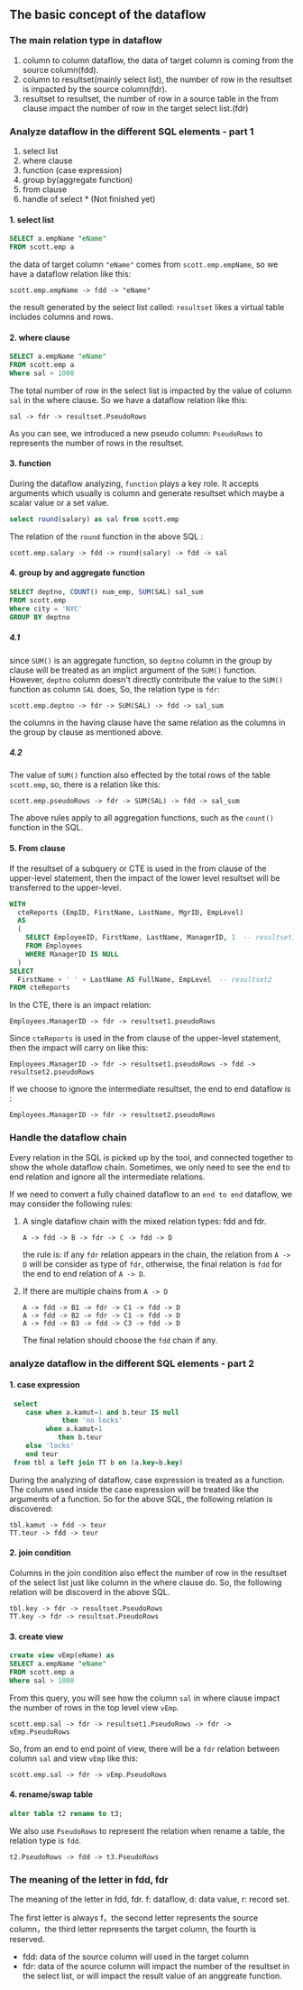 ## The basic concept of the dataflow

### The main relation type in dataflow 
1. column to column dataflow, the data of target column is coming from the source column(fdd). 
2. column to resultset(mainly select list), the number of row in the resultset is impacted by the source column(fdr).
3. resultset to resultset, the number of row in a source table in the from clause impact the number of row in the target select list.(fdr)

### Analyze dataflow in the different SQL elements -  part 1
1. select list
2. where clause
3. function (case expression)
4. group by(aggregate function)
5. from clause
6. handle of select * (Not finished yet)

#### 1. select list
```sql
SELECT a.empName "eName"
FROM scott.emp a
```
the data of target column `"eName"` comes from `scott.emp.empName`, so we have a dataflow relation like this:
```
scott.emp.empName -> fdd -> "eName"
```
the result generated by the select list called: `resultset` likes a virtual table includes columns and rows.

#### 2. where clause
```sql
SELECT a.empName "eName"
FROM scott.emp a
Where sal > 1000
```
The total number of row in the select list is impacted by the value of column `sal` in the where clause. So we have a dataflow relation like this:
```
sal -> fdr -> resultset.PseudoRows
```

As you can see, we introduced a new pseudo column: `PseudoRows` to represents the number of rows in the resultset.

#### 3. function
During the dataflow analyzing, `function` plays a key role. It accepts arguments which usually is column and generate resultset which maybe a scalar value or a set value. 
```sql
select round(salary) as sal from scott.emp
```

The relation of the `round` function in the above SQL :
```
scott.emp.salary -> fdd -> round(salary) -> fdd -> sal
```

#### 4. group by and aggregate function
```sql
SELECT deptno, COUNT() num_emp, SUM(SAL) sal_sum
FROM scott.emp
Where city = 'NYC'
GROUP BY deptno
```

##### 4.1 

since `SUM()` is an aggregate function, so `deptno` column in the group by clause will be treated as an implict argument of the `SUM()` function. 
However, `deptno` column doesn't directly contribute the value to the `SUM()` function as column `SAL` does, So, the relation type is `fdr`:
```
scott.emp.deptno -> fdr -> SUM(SAL) -> fdd -> sal_sum
```

the columns in the having clause have the same relation as the columns in the group by clause as mentioned above.

##### 4.2  
The value of `SUM()` function also effected by the total rows of the table `scott.emp`, so, there is a relation like this:
```
scott.emp.pseudoRows -> fdr -> SUM(SAL) -> fdd -> sal_sum
```

The above rules apply to all aggregation functions, such as the `count()` function in the SQL.

#### 5. From clause
If the resultset of a subquery or CTE is used in the from clause of the upper-level statement, then the impact of the lower level resultset  will be transferred to the upper-level. 
```sql
WITH
  cteReports (EmpID, FirstName, LastName, MgrID, EmpLevel)
  AS
  (
    SELECT EmployeeID, FirstName, LastName, ManagerID, 1  -- resultset1
    FROM Employees
    WHERE ManagerID IS NULL
  )
SELECT
  FirstName + ' ' + LastName AS FullName, EmpLevel  -- resultset2
FROM cteReports 
```

In the CTE, there is an impact relation:
```
Employees.ManagerID -> fdr -> resultset1.pseudoRows
```
Since `cteReports` is used in the from clause of the upper-level statement, then the impact will carry on like this:
```
Employees.ManagerID -> fdr -> resultset1.pseudoRows -> fdd -> resultset2.pseudoRows
```

If we choose to ignore the intermediate resultset, the end to end dataflow is :
```
Employees.ManagerID -> fdr -> resultset2.pseudoRows
```


### Handle the dataflow chain
Every relation in the SQL is picked up by the tool, and connected together to show the whole dataflow chain. 
Sometimes, we only need to see the end to end relation and ignore all the intermediate relations.

If we need to convert a fully chained dataflow to an `end to end` dataflow, we may consider the following rules:

1. A single dataflow chain with the mixed relation types: fdd and fdr. 
    ```
    A -> fdd -> B -> fdr -> C -> fdd -> D
    ```
    the rule is: if any `fdr` relation appears in the chain, the relation from `A -> D` will be consider as type of `fdr`, otherwise, the final relation is `fdd` for the end to end relation of `A -> D`.

2. If there are multiple chains from  `A -> D`
    ```
    A -> fdd -> B1 -> fdr -> C1 -> fdd -> D
    A -> fdd -> B2 -> fdr -> C1 -> fdd -> D
    A -> fdd -> B3 -> fdd -> C3 -> fdd -> D
    ```
    The final relation should choose the `fdd` chain if any.

### analyze dataflow in the different SQL elements -  part 2
#### 1. case expression

```sql
 select
 	case when a.kamut=1 and b.teur IS null
 			 then 'no locks'
 		 when a.kamut=1
 			then b.teur
 	else 'locks'
 	end teur
 from tbl a left join TT b on (a.key=b.key)
```
During the analyzing of dataflow, case expression is treated as a function. The column used inside the case expression will be treated like the arguments of a function. 
So for the above SQL, the following relation is discovered:
```
tbl.kamut -> fdd -> teur
TT.teur -> fdd -> teur
```

#### 2. join condition

Columns in the join condition also effect the number of row in the resultset of the select list just like column in the where clause do. 
So, the following relation will be discoverd in the above SQL.
```
tbl.key -> fdr -> resultset.PseudoRows
TT.key -> fdr -> resultset.PseudoRows
```

#### 3. create view
```sql
create view vEmp(eName) as
SELECT a.empName "eName"
FROM scott.emp a
Where sal > 1000
```
From this query, you will see how the column `sal` in where clause impact the number of rows in the top level view `vEmp`.
```
scott.emp.sal -> fdr -> resultset1.PseudoRows -> fdr -> vEmp.PseudoRows
```

So, from an end to end point of view, there will be a `fdr` relation between column `sal` and view `vEmp` like this:
```
scott.emp.sal -> fdr -> vEmp.PseudoRows
```

#### 4. rename/swap table
```sql
alter table t2 rename to t3;
```
We also use `PseudoRows` to represent the relation when rename a table, the relation type is `fdd`.
```
t2.PseudoRows -> fdd -> t3.PseudoRows
```

### The meaning of the letter in fdd, fdr

The meaning of the letter in fdd, fdr. f: dataflow, d: data value, r: record set.

The first letter is always f，the second letter represents the source column，the third letter represents the target column, the fourth is reserved.

* fdd: data of the source column will used in the target column
* fdr: data of the source column will impact the number of the resultset in the select list, or will impact the result value of an anggreate function.

